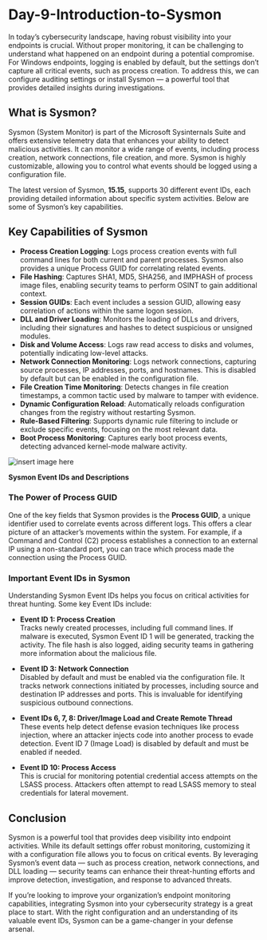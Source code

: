 # Day-9-Introduction-to-Sysmon

In today’s cybersecurity landscape, having robust visibility into your endpoints is crucial. Without proper monitoring, it can be challenging to understand what happened on an endpoint during a potential compromise. For Windows endpoints, logging is enabled by default, but the settings don’t capture all critical events, such as process creation. To address this, we can configure auditing settings or install Sysmon — a powerful tool that provides detailed insights during investigations.

## What is Sysmon?

Sysmon (System Monitor) is part of the Microsoft Sysinternals Suite and offers extensive telemetry data that enhances your ability to detect malicious activities. It can monitor a wide range of events, including process creation, network connections, file creation, and more. Sysmon is highly customizable, allowing you to control what events should be logged using a configuration file.

The latest version of Sysmon, **15.15**, supports 30 different event IDs, each providing detailed information about specific system activities. Below are some of Sysmon’s key capabilities.

## Key Capabilities of Sysmon

- **Process Creation Logging**: Logs process creation events with full command lines for both current and parent processes. Sysmon also provides a unique Process GUID for correlating related events.
- **File Hashing**: Captures SHA1, MD5, SHA256, and IMPHASH of process image files, enabling security teams to perform OSINT to gain additional context.
- **Session GUIDs**: Each event includes a session GUID, allowing easy correlation of actions within the same logon session.
- **DLL and Driver Loading**: Monitors the loading of DLLs and drivers, including their signatures and hashes to detect suspicious or unsigned modules.
- **Disk and Volume Access**: Logs raw read access to disks and volumes, potentially indicating low-level attacks.
- **Network Connection Monitoring**: Logs network connections, capturing source processes, IP addresses, ports, and hostnames. This is disabled by default but can be enabled in the configuration file.
- **File Creation Time Monitoring**: Detects changes in file creation timestamps, a common tactic used by malware to tamper with evidence.
- **Dynamic Configuration Reload**: Automatically reloads configuration changes from the registry without restarting Sysmon.
- **Rule-Based Filtering**: Supports dynamic rule filtering to include or exclude specific events, focusing on the most relevant data.
- **Boot Process Monitoring**: Captures early boot process events, detecting advanced kernel-mode malware activity.

![insert image here](image.jpg)

**Sysmon Event IDs and Descriptions**

### The Power of Process GUID

One of the key fields that Sysmon provides is the **Process GUID**, a unique identifier used to correlate events across different logs. This offers a clear picture of an attacker’s movements within the system. For example, if a Command and Control (C2) process establishes a connection to an external IP using a non-standard port, you can trace which process made the connection using the Process GUID.

### Important Event IDs in Sysmon

Understanding Sysmon Event IDs helps you focus on critical activities for threat hunting. Some key Event IDs include:

- **Event ID 1: Process Creation**  
  Tracks newly created processes, including full command lines. If malware is executed, Sysmon Event ID 1 will be generated, tracking the activity. The file hash is also logged, aiding security teams in gathering more information about the malicious file.

- **Event ID 3: Network Connection**  
  Disabled by default and must be enabled via the configuration file. It tracks network connections initiated by processes, including source and destination IP addresses and ports. This is invaluable for identifying suspicious outbound connections.

- **Event IDs 6, 7, 8: Driver/Image Load and Create Remote Thread**  
  These events help detect defense evasion techniques like process injection, where an attacker injects code into another process to evade detection. Event ID 7 (Image Load) is disabled by default and must be enabled if needed.

- **Event ID 10: Process Access**  
  This is crucial for monitoring potential credential access attempts on the LSASS process. Attackers often attempt to read LSASS memory to steal credentials for lateral movement.

## Conclusion

Sysmon is a powerful tool that provides deep visibility into endpoint activities. While its default settings offer robust monitoring, customizing it with a configuration file allows you to focus on critical events. By leveraging Sysmon’s event data — such as process creation, network connections, and DLL loading — security teams can enhance their threat-hunting efforts and improve detection, investigation, and response to advanced threats.

If you’re looking to improve your organization’s endpoint monitoring capabilities, integrating Sysmon into your cybersecurity strategy is a great place to start. With the right configuration and an understanding of its valuable event IDs, Sysmon can be a game-changer in your defense arsenal.
